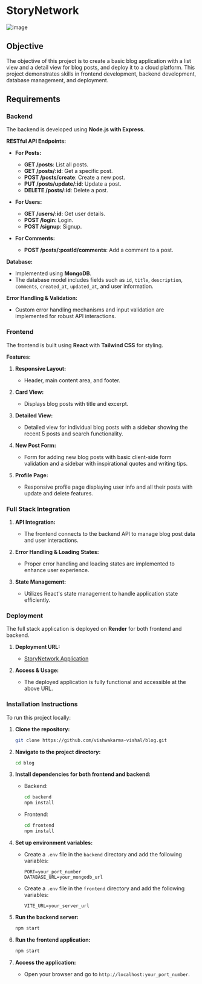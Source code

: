 # StoryNetwork
![image](https://github.com/user-attachments/assets/183a933b-d442-4f73-b84c-ba04c6f19058)

## Objective

The objective of this project is to create a basic blog application with a list view and a detail view for blog posts, and deploy it to a cloud platform. This project demonstrates skills in frontend development, backend development, database management, and deployment.

## Requirements

### Backend

The backend is developed using **Node.js with Express**.

**RESTful API Endpoints:**

- **For Posts:**
  - **GET /posts**: List all posts.
  - **GET /posts/:id**: Get a specific post.
  - **POST /posts/create**: Create a new post.
  - **PUT /posts/update/:id**: Update a post.
  - **DELETE /posts/:id**: Delete a post.

- **For Users:**
  - **GET /users/:id**: Get user details.
  - **POST /login**: Login.
  - **POST /signup**: Signup.

- **For Comments:**
  - **POST /posts/:postId/comments**: Add a comment to a post.

**Database:**

- Implemented using **MongoDB**.
- The database model includes fields such as `id`, `title`, `description`, `comments`, `created_at`, `updated_at`, and user information.

**Error Handling & Validation:**

- Custom error handling mechanisms and input validation are implemented for robust API interactions.

### Frontend

The frontend is built using **React** with **Tailwind CSS** for styling.

**Features:**

1. **Responsive Layout:**
   - Header, main content area, and footer.

2. **Card View:**
   - Displays blog posts with title and excerpt.

3. **Detailed View:**
   - Detailed view for individual blog posts with a sidebar showing the recent 5 posts and search functionality.

4. **New Post Form:**
   - Form for adding new blog posts with basic client-side form validation and a sidebar with inspirational quotes and writing tips.

5. **Profile Page:**
   - Responsive profile page displaying user info and all their posts with update and delete features.

### Full Stack Integration

1. **API Integration:**
   - The frontend connects to the backend API to manage blog post data and user interactions.

2. **Error Handling & Loading States:**
   - Proper error handling and loading states are implemented to enhance user experience.

3. **State Management:**
   - Utilizes React's state management to handle application state efficiently.

### Deployment

The full stack application is deployed on **Render** for both frontend and backend.

1. **Deployment URL:**
   - [StoryNetwork Application](https://storynetwork-frontend.onrender.com/)

2. **Access & Usage:**
   - The deployed application is fully functional and accessible at the above URL.

### Installation Instructions

To run this project locally:

1. **Clone the repository:**
   ```bash
   git clone https://github.com/vishwakarma-vishal/blog.git
   ```

2. **Navigate to the project directory:**
   ```bash
   cd blog
   ```

3. **Install dependencies for both frontend and backend:**

   - Backend:
     ```bash
     cd backend
     npm install
     ```

   - Frontend:
     ```bash
     cd frontend
     npm install
     ```

4. **Set up environment variables:**
   - Create a `.env` file in the `backend` directory and add the following variables:
     ```
     PORT=your_port_number
     DATABASE_URL=your_mongodb_url
     ```
   - Create a `.env` file in the `frontend` directory and add the following variables:
     ```
     VITE_URL=your_server_url
     ```
5. **Run the backend server:**
   ```bash
   npm start
   ```

6. **Run the frontend application:**
   ```bash
   npm start
   ```

7. **Access the application:**
   - Open your browser and go to `http://localhost:your_port_number`.
